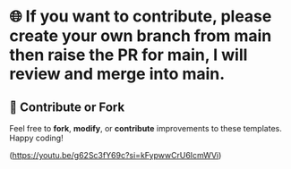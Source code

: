 # 🌐 If you want to contribute, please create your own branch from main then raise the PR for main, I will review and merge into main.

## 🙌 Contribute or Fork

Feel free to **fork**, **modify**, or **contribute** improvements to these templates. Happy coding!


(https://youtu.be/g62Sc3fY69c?si=kFypwwCrU6IcmWVi)
